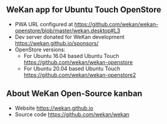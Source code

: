 ## WeKan app for Ubuntu Touch OpenStore

- PWA URL configured at https://github.com/wekan/wekan-openstore/blob/master/wekan.desktop#L3
- Dev server donated for WeKan development https://wekan.github.io/sponsors/
- OpenStore versions:
  - For Ubuntu 16.04 based Ubuntu Touch https://github.com/wekan/wekan-openstore
  - For Ubuntu 20.04 based Ubuntu Touch https://github.com/wekan/wekan-openstore2

## About WeKan Open-Source kanban

- Website https://wekan.github.io
- Source code https://github.com/wekan/wekan
